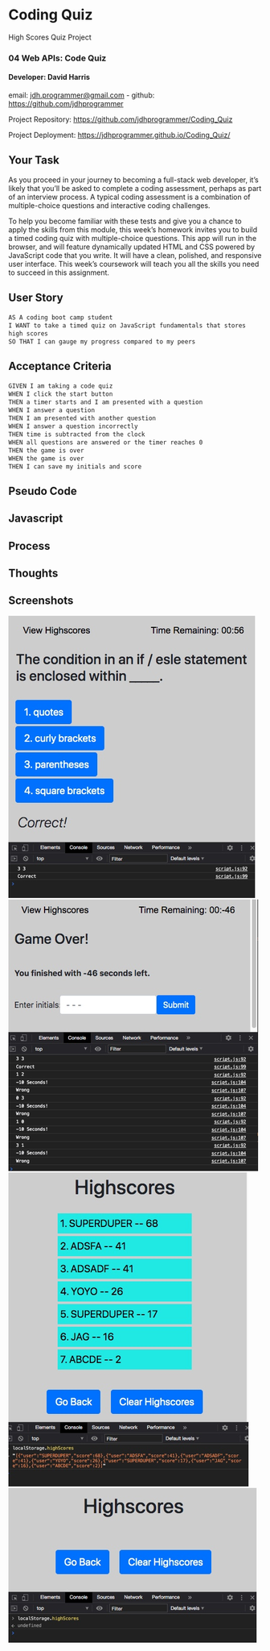 # Coding Quiz
High Scores Quiz Project

### 04 Web APIs: Code Quiz

#### Developer: David Harris
email: jdh.programmer@gmail.com - 
github: https://github.com/jdhprogrammer

Project Repository: https://github.com/jdhprogrammer/Coding_Quiz

Project Deployment: https://jdhprogrammer.github.io/Coding_Quiz/

## Your Task

As you proceed in your journey to becoming a full-stack web developer, it’s likely that you’ll be asked to complete a coding assessment, perhaps as part of an interview process. A typical coding assessment is a combination of multiple-choice questions and interactive coding challenges. 

To help you become familiar with these tests and give you a chance to apply the skills from this module, this week’s homework invites you to build a timed coding quiz with multiple-choice questions. This app will run in the browser, and will feature dynamically updated HTML and CSS powered by JavaScript code that you write. It will have a clean, polished, and responsive user interface. This week’s coursework will teach you all the skills you need to succeed in this assignment.


## User Story

```
AS A coding boot camp student
I WANT to take a timed quiz on JavaScript fundamentals that stores high scores
SO THAT I can gauge my progress compared to my peers
```


## Acceptance Criteria

```
GIVEN I am taking a code quiz
WHEN I click the start button
THEN a timer starts and I am presented with a question
WHEN I answer a question
THEN I am presented with another question
WHEN I answer a question incorrectly
THEN time is subtracted from the clock
WHEN all questions are answered or the timer reaches 0
THEN the game is over
WHEN the game is over
THEN I can save my initials and score
```

## Pseudo Code



## Javascript 



## Process


## Thoughts


## Screenshots

![Screenshot of  Quiz Features](Assets/Screenshots/Quiz_running--Timer_counting--correct_answer-note.jpeg?raw=true "Quiz Questions and Timer")
![Screenshot of Wrong Answer](Assets/Screenshots/Subtract_time_for_wrong_answers.jpeg?raw=true "Wrong Answer on Quiz")
![Screenshot of High Scores stored and Sorted](Assets/Screenshots/Scores_Sorted_HightoLow--LocalStorage.jpeg?raw=true "List of High Scores and Saving to Local Storage")
![Screenshot of clearing Local Storage](Assets/Screenshots/Cleared_local_Storage.jpeg?raw=true "Clearing Local Storage")
